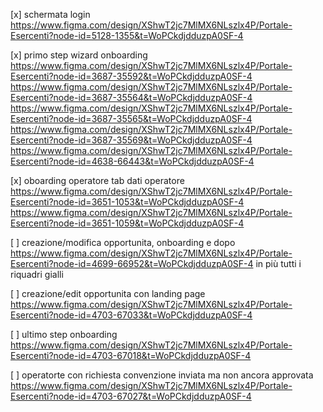 [x] schermata login
https://www.figma.com/design/XShwT2jc7MlMX6NLszlx4P/Portale-Esercenti?node-id=5128-1355&t=WoPCkdjdduzpA0SF-4

[x] primo step wizard onboarding
https://www.figma.com/design/XShwT2jc7MlMX6NLszlx4P/Portale-Esercenti?node-id=3687-35592&t=WoPCkdjdduzpA0SF-4
https://www.figma.com/design/XShwT2jc7MlMX6NLszlx4P/Portale-Esercenti?node-id=3687-35564&t=WoPCkdjdduzpA0SF-4
https://www.figma.com/design/XShwT2jc7MlMX6NLszlx4P/Portale-Esercenti?node-id=3687-35565&t=WoPCkdjdduzpA0SF-4
https://www.figma.com/design/XShwT2jc7MlMX6NLszlx4P/Portale-Esercenti?node-id=3687-35569&t=WoPCkdjdduzpA0SF-4
https://www.figma.com/design/XShwT2jc7MlMX6NLszlx4P/Portale-Esercenti?node-id=4638-66443&t=WoPCkdjdduzpA0SF-4

[x] oboarding operatore tab dati operatore
https://www.figma.com/design/XShwT2jc7MlMX6NLszlx4P/Portale-Esercenti?node-id=3651-1053&t=WoPCkdjdduzpA0SF-4
https://www.figma.com/design/XShwT2jc7MlMX6NLszlx4P/Portale-Esercenti?node-id=3651-1059&t=WoPCkdjdduzpA0SF-4

[ ] creazione/modifica opportunita, onboarding e dopo
https://www.figma.com/design/XShwT2jc7MlMX6NLszlx4P/Portale-Esercenti?node-id=4699-66952&t=WoPCkdjdduzpA0SF-4
in più tutti i riquadri gialli

[ ] creazione/edit opportunita con landing page
https://www.figma.com/design/XShwT2jc7MlMX6NLszlx4P/Portale-Esercenti?node-id=4703-67033&t=WoPCkdjdduzpA0SF-4

[ ] ultimo step onboarding
https://www.figma.com/design/XShwT2jc7MlMX6NLszlx4P/Portale-Esercenti?node-id=4703-67018&t=WoPCkdjdduzpA0SF-4

[ ] operatorte con richiesta convenzione inviata ma non ancora approvata
https://www.figma.com/design/XShwT2jc7MlMX6NLszlx4P/Portale-Esercenti?node-id=4703-67027&t=WoPCkdjdduzpA0SF-4
